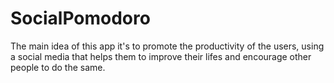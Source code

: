 # SocialPomodoro
The main idea of this app it's to promote the productivity of the users, using a social media that helps them to improve their lifes and encourage other people to do the same.
